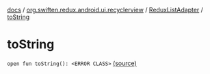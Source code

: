 [docs](../../index.md) / [org.swiften.redux.android.ui.recyclerview](../index.md) / [ReduxListAdapter](index.md) / [toString](./to-string.md)

# toString

`open fun toString(): <ERROR CLASS>` [(source)](https://github.com/protoman92/KotlinRedux/tree/master/android/android-recyclerview/src/main/java/org/swiften/redux/android/ui/recyclerview/DiffedAdapter.kt#L129)